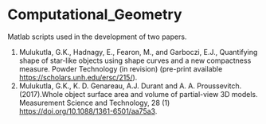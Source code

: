 # Computational_Geometry
Matlab scripts used in the development of two papers. 
1.	Mulukutla, G.K., Hadnagy, E., Fearon, M., and Garboczi, E.J., Quantifying shape of star-like objects using shape curves and a new compactness measure.  Powder Technology (in revision)
(pre-print available https://scholars.unh.edu/ersc/215/).
2.	Mulukutla, G.K., K. D. Genareau, A.J. Durant and A. A. Proussevitch.  (2017).Whole object surface area and volume of partial-view 3D models.
Measurement Science and Technology, 28 (1) https://doi.org/10.1088/1361-6501/aa75a3.  
